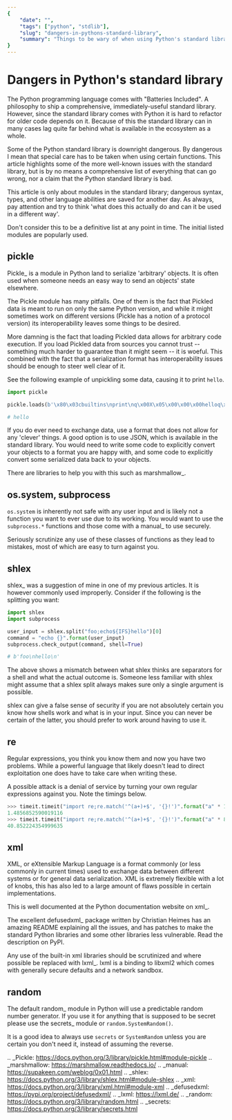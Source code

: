 ```yaml
---
{
    "date": "",
    "tags": ["python", "stdlib"],
    "slug": "dangers-in-pythons-standard-library",
    "summary": "Things to be wary of when using Python's standard library."
}
---
```


# Dangers in Python's standard library

The Python programming language comes with "Batteries Included". A philosophy
to ship a comprehensive, immediately-useful standard library. However, since
the standard library comes with Python it is hard to refactor for older code
depends on it. Because of this the standard library can in many cases lag quite
far behind what is available in the ecosystem as a whole.

Some of the Python standard library is downright dangerous. By dangerous I mean
that special care has to be taken when using certain functions. This article
highlights some of the more well-known issues with the standard library, but is
by no means a comprehensive list of everything that can go wrong, nor a claim
that the Python standard library is bad.

This article is only about modules in the standard library; dangerous syntax,
types, and other language abilities are saved for another day. As always, pay
attention and try to think 'what does this actually do and can it be used in
a different way'.

Don't consider this to be a definitive list at any point in time. The initial
listed modules are popularly used.

## pickle

Pickle_ is a module in Python land to serialize 'arbitrary' objects. It is
often used when someone needs an easy way to send an objects' state elsewhere.

The Pickle module has many pitfalls. One of them is the fact that Pickled data
is meant to run on only the same Python version, and while it might sometimes
work on different versions (Pickle has a notion of a protocol version) its
interoperability leaves some things to be desired.

More damning is the fact that loading Pickled data allows for arbitrary code
execution. If you load Pickled data from sources you cannot trust -- something
much harder to guarantee than it might seem -- it is woeful. This combined
with the fact that a serialization format has interoperability issues should be
enough to steer well clear of it.

See the following example of unpickling some data, causing it to print
`hello`.

```python
import pickle

pickle.loads(b'\x80\x03cbuiltins\nprint\nq\x00X\x05\x00\x00\x00helloq\x01\x85q\x02Rq\x03.')

# hello
```

If you do ever need to exchange data, use a format that does not allow for any
'clever' things. A good option is to use JSON, which is available in the standard
library. You would need to write some code to explicitly convert your objects
to a format you are happy with, and some code to explicitly convert some
serialized data back to your objects.

There are libraries to help you with this such as marshmallow_.

## os.system, subprocess

`os.system` is inherently not safe with any user input and is likely not a
function you want to ever use due to its working. You would want to use the
`subprocess.*` functions and those come with a manual_ to use securely.

Seriously scrutinize any use of these classes of functions as they lead to
mistakes, most of which are easy to turn against you.

## shlex

shlex_ was a suggestion of mine in one of my previous articles. It is however
commonly used improperly. Consider if the following is the splitting you want:

```python
import shlex
import subprocess

user_input = shlex.split("foo;echo${IFS}hello")[0]
command = "echo {}".format(user_input)
subprocess.check_output(command, shell=True)

# b'foo\nhello\n'
```

The above shows a mismatch between what shlex thinks are separators for a shell
and what the actual outcome is. Someone less familiar with shlex might
assume that a shlex split always makes sure only a single argument is possible.

shlex can give a false sense of security if you are not absolutely certain you
know how shells work and what is in your input. Since you can never be certain
of the latter, you should prefer to work around having to use it.

## re

Regular expressions, you think you know them and now you have two problems.
While a powerful language that likely doesn't lead to direct exploitation one
does have to take care when writing these.

A possible attack is a denial of service by turning your own regular
expressions against you. Note the timings below.

```python
>>> timeit.timeit("import re;re.match('^(a+)+$', '{}!')".format("a" * 1))
1.4856852590019116
>>> timeit.timeit("import re;re.match('^(a+)+$', '{}!')".format("a" * 8))
40.852224354999635
```

## xml

XML, or eXtensible Markup Language is a format commonly (or less commonly
in current times) used to exchange data between different systems or for
general data serialization. XML is extremely flexible with a lot of knobs, this
has also led to a large amount of flaws possible in certain implementations.

This is well documented at the Python documentation website on xml_.

The excellent defusedxml_ package written by Christian Heimes has an amazing
README explaining all the issues, and has patches to make the standard Python
libraries and some other libraries less vulnerable. Read the description on
PyPI.

Any use of the built-in xml libraries should be scrutinized and where possible
be replaced with lxml_. lxml is a binding to libxml2 which comes with generally
secure defaults and a network sandbox.

## random

The default random_ module in Python will use a predictable random number
generator. If you use it for anything that is supposed to be secret please
use the secrets_ module or `random.SystemRandom()`.

It is a good idea to always use `secrets` or `SystemRandom` unless you are
certain you don't need it, instead of assuming the reverse.

.. _Pickle: https://docs.python.org/3/library/pickle.html#module-pickle
.. _marshmallow: https://marshmallow.readthedocs.io/
.. _manual: https://supakeen.com/weblog/0x01.html
.. _shlex: https://docs.python.org/3/library/shlex.html#module-shlex
.. _xml: https://docs.python.org/3/library/xml.html#module-xml
.. _defusedxml: https://pypi.org/project/defusedxml/
.. _lxml: https://lxml.de/
.. _random: https://docs.python.org/3/library/random.html
.. _secrets: https://docs.python.org/3/library/secrets.html
